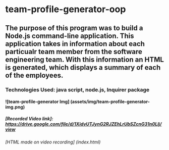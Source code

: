 # team-profile-generator-oop

## The purpose of this program was to build a Node.js command-line application. This application takes in information about each particualr team member from the software engineering team. With this information an HTML is generated, which displays a summary of each of the employees. 

### Technologies Used: java script, node.js, Inquirer package

#### ![team-profile-generator Img] (assets/img/team-profile-generator-img.png)

##### [Recorded Video link]: https://drive.google.com/file/d/1XidvUTJynG2RJZEhLrUbSZcnG31n0Llj/view

###### [HTML made on video recording] (index.html)